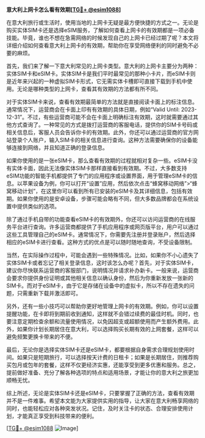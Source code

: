 **意大利上网卡怎么看有效期[[TG💪+ @esim1088](https://t.me/s/esim1088)]**

在意大利旅行或生活时，使用当地的上网卡无疑是最方便快捷的方式之一。无论是购买实体SIM卡还是选择eSIM服务，了解如何查看上网卡的有效期都是一项必备技能。毕竟，谁也不想在急需网络的时候发现自己的上网卡已经过期了呢？本文将详细介绍如何查看意大利上网卡的有效期，帮助你在享受网络便利的同时避免不必要的麻烦。

首先，我们来了解一下意大利常见的上网卡类型。意大利的上网卡主要分为两种：实体SIM卡和eSIM卡。实体SIM卡是我们平时最常见的那种小卡片，而eSIM卡则是近年来兴起的一种虚拟SIM卡形式，它无需实体卡槽即可直接下载到手机中使用。无论是哪种类型的上网卡，查看其有效期的方法都有所不同。

对于实体SIM卡来说，查看有效期最简单的方法就是直接阅读卡面上的标注信息。通常情况下，运营商会在卡面上印有有效期的具体日期，例如“Valid Until: 2023-12-31”。不过，有些运营商可能不会在卡面上明确标注有效期，这时就需要通过其他方式查询了。一种常见的方式是拨打运营商的客服电话，提供你的SIM卡号码或相关信息后，客服人员会告诉你卡的有效期。此外，你还可以通过运营商的官方网站登录个人账户，输入SIM卡的相关信息进行查询。这种方法需要确保你的设备能够连接到网络，并且知道正确的登录信息。

如果你使用的是一张eSIM卡，那么查看有效期的过程就相对复杂一些。eSIM卡没有实体卡面，因此无法像实体SIM卡那样直接看到有效期。不过，大多数支持eSIM功能的智能手机都提供了专门的应用程序或设置界面，用于管理eSIM卡的信息。以苹果设备为例，你可以打开“设置”应用，然后依次点击“蜂窝移动网络”>“蜂窝移动计划”，在这里你可以看到所有已安装的eSIM卡及其详细信息，包括有效期。如果你使用的是安卓设备，步骤可能会略有不同，但大多数品牌都会在系统设置中提供类似的选项。

除了通过手机自带的功能查看eSIM卡的有效期外，你还可以访问运营商的在线服务平台进行查询。许多运营商都提供了手机应用程序或网页版平台，用户可以通过这些工具管理自己的eSIM卡。通常情况下，你需要先注册并登录账户，然后选择相应的eSIM卡进行查看。这种方式的优点是可以随时随地查询，不受设备限制。

当然，在实际操作过程中，可能会遇到一些特殊情况。比如，如果你不小心遗失了实体SIM卡或者忘记了相关登录信息，这时该怎么办呢？首先，对于实体SIM卡，建议你尽快联系运营商的客服部门，说明情况并请求补办新卡。一般来说，运营商会要求你提供身份证明或其他相关信息以确认身份，然后为你重新发放一张新的SIM卡。而对于eSIM卡，由于它是存储在设备中的虚拟卡，所以不存在遗失的问题，只需重新下载并激活即可。

另外，还有一些小技巧可以帮助你更好地管理上网卡的有效期。例如，你可以设置提醒功能，在卡即将到期前收到通知，这样就不会错过续费的最佳时机。同时，也要注意定期检查余额和流量使用情况，以免因超支或超额使用而产生额外费用。此外，如果你计划长期居住在意大利，可以选择购买长期有效的上网套餐，这样可以避免频繁更换卡带来的不便。

最后，无论你是选择实体SIM卡还是eSIM卡，都要根据自身需求合理规划使用时间。如果只是短期旅行，可以选择按天计费的日租卡；如果是长期居住，则推荐购买包月或包年的套餐，这样不仅更经济实惠，还能享受到更多优惠和服务。总之，提前做好准备、充分了解各种选项的特点和适用场景，才能让你的意大利之旅更加顺畅无忧。

综上所述，无论是实体SIM卡还是eSIM卡，只要掌握了正确的方法，查看有效期并不是一件难事。希望本文能为大家提供实用的指导，让大家在意大利畅享网络的同时，也能轻松应对各种突发状况。记住，及时关注卡的状态、合理安排使用计划，才能真正享受到科技带来的便利。

[[TG💪+ @esim1088](https://t.me/s/esim1088) ![Image](https://i.postimg.cc/4NQfJmqS/Snipaste-2025-05-13-00-14-12.png)]